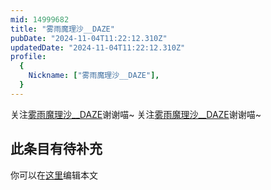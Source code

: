 ```yaml
---
mid: 14999682
title: "雾雨魔理沙__DAZE"
pubDate: "2024-11-04T11:22:12.310Z"
updatedDate: "2024-11-04T11:22:12.310Z"
profile:
  {
    Nickname: ["雾雨魔理沙__DAZE"],
  }
---
```


关注[雾雨魔理沙__DAZE](https://space.bilibili.com/14999682)谢谢喵~ 关注[雾雨魔理沙__DAZE](https://space.bilibili.com/14999682)谢谢喵~

## 此条目有待补充
你可以在[这里](https://github.com/Yuhanawa/VTuber.ICU/edit/master/src/content/v/雾雨魔理沙__DAZE/index.md)编辑本文
